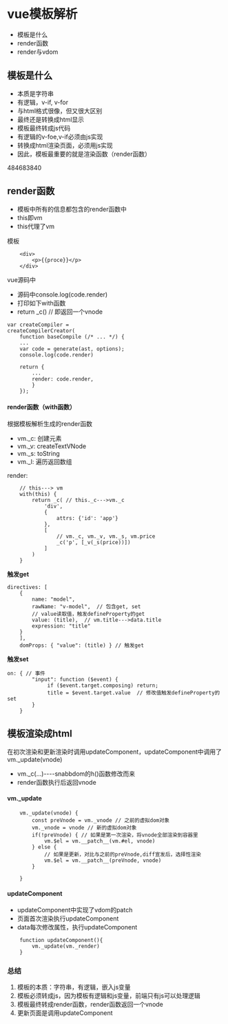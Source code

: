 # vue模板解析

- 模板是什么
- render函数
- render与vdom

## 模板是什么
- 本质是字符串
- 有逻辑，v-if, v-for
- 与html格式很像，但又很大区别
- 最终还是转换成html显示
- 模板最终转成js代码
- 有逻辑的v-foe,v-if必须由js实现
- 转换成html渲染页面，必须用js实现
- 因此，模板最重要的就是渲染函数（render函数）

484683840

## render函数
- 模板中所有的信息都包含的render函数中
- this即vm
- this代理了vm


模板
```
    <div>
        <p>{{proce}}</p>
    </div>
```

vue源码中
 * 源码中console.log(code.render)
 * 打印如下with函数
 * return _c()   // 即返回一个vnode
```
var createCompiler =
createCompilerCreator(
    function baseCompile (/* ... */) {
    ...
    var code = generate(ast, options);
    console.log(code.render)

    return {
        ...
        render: code.render,
        }
    });
```

#### render函数（with函数）
根据模板解析生成的render函数
- vm._c: 创建元素
- vm._v: createTextVNode
- vm._s: toString
- vm._l: 遍历返回数组

render:
```
    // this---> vm
    with(this) {
        return _c( // this._c--->vm._c
            'div',
            {
                attrs: {'id': 'app'}
            },
            [
                // vm._c, vm._v, vm._s, vm.price
                _c('p', [_v(_s(price))]) 
            ]
        )
    }
```

**触发get**
```
directives: [
    { 
        name: "model", 
        rawName: "v-model",  // 包含get, set
        // value读取值，触发defineProperty的get
        value: (title),  // vm.title--->data.title
        expression: "title" 
    }
    ],
    domProps: { "value": (title) } // 触发get
```

**触发set**
```
on: { // 事件
        "input": function ($event) { 
             if ($event.target.composing) return; 
             title = $event.target.value  // 修改值触发defineProperty的set
        }
    } 
```

## 模板渲染成html

在初次渲染和更新渲染时调用updateComponent，updateComponent中调用了vm._update(vnode)


- vm._c(...)----snabbdom的h()函数修改而来
- render函数执行后返回vnode
#### vm._update
```
    vm._update(vnode) {
        const preVnode = vm._vnode // 之前的虚拟dom对象
        vm._vnode = vnode // 新的虚拟dom对象
        if(!preVnode) { // 如果是第一次渲染，将vnode全部渲染到容器里
            vm.$el = vm.__patch__(vm.#el, vnode)
        } else {
            // 如果是更新，对比与之前的preVnode,diff宣发后，选择性渲染
            vm.$el = vm.__patch__(preVnode, vnode)
        }

    }
```

#### updateComponent
- updateComponent中实现了vdom的patch
- 页面首次渲染执行updateComponent
- data每次修改属性，执行updateComponent

```
    function updateComponent(){
        vm._update(vm._render)
    }
```

### 总结

1. 模板的本质：字符串，有逻辑，嵌入js变量
2. 模板必须转成js，因为模板有逻辑和js变量，前端只有js可以处理逻辑
3. 模板最终转成render函数，render函数返回一个vnode
4. 更新页面是调用updateComponent